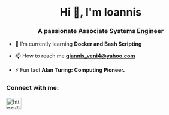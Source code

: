 <h1 align="center">Hi 👋, I'm Ioannis</h1>
<h3 align="center">A passionate Associate Systems Engineer</h3>

- 🌱 I’m currently learning **Docker and Bash Scripting**

- 📫 How to reach me **giannis_veni4@yahoo.com**

- ⚡ Fun fact **Alan Turing: Computing Pioneer.**

<h3 align="left">Connect with me:</h3>
<p align="left">
<a href="https://linkedin.com/in/https://linkedin.com/in/ioannis-veni" target="blank"><img align="center" src="https://raw.githubusercontent.com/rahuldkjain/github-profile-readme-generator/master/src/images/icons/Social/linked-in-alt.svg" alt="https://linkedin.com/in/ioannis-veni" height="30" width="40" /></a>
</p>



